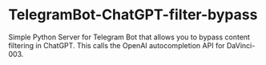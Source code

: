 # TelegramBot-ChatGPT-filter-bypass
Simple Python Server for Telegram Bot that allows you to bypass content filtering in ChatGPT. This calls the OpenAI autocompletion API for DaVinci-003.
